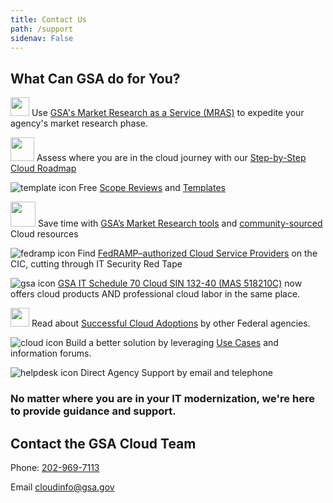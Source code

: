```yaml
---
title: Contact Us
path: /support
sidenav: False
---
```


## What Can GSA do for You?

<div class="grid-container">
  <div class="grid-row">
    <div class="tablet:grid-col">

<img src="../../file-invoice-solid.svg" width="30" /> Use [GSA's Market Research as a Service (MRAS)](/acquisitionguidance/marketresearch) to expedite your agency's market research phase.

   </div>
    <div class="tablet:grid-col">
    


<img src="../../tasks-solid.svg" width="38" /> Assess where you are in the cloud journey with our [Step-by-Step Cloud Roadmap](https://hallways.cap.gsa.gov/app/#/gateway/cloud-information-center/31937/technical-cloud-implementation)    
    


  </div></div>
<div class="grid-row">
    <div class="tablet:grid-col">

![template icon](https://hallways.cap.gsa.gov/system/files/ThreePages-1554916892.png) Free [Scope Reviews](mailto:cloudinfo@gsa.gov?subject=CIC%20Cloud%20Scope%20Review&amp;body=Please%20see%20the%20attached%20Cloud%20Scope%20for%20Review) and [Templates](https://hallways.cap.gsa.gov/app/#/gateway/cloud-information-center/30605/templates) 
  
 </div>
<div class="tablet:grid-col">

 <img src="../../users-solid.svg" width="40" /> Save time with [GSA’s Market Research tools](https://hallways.cap.gsa.gov/app/#/gateway/cloud-information-center/32404/market-research) and [community-sourced](https://hallways.cap.gsa.gov/app/#/gateway/cloud-information-center/30610/helpful-documents) Cloud resources

</div></div>


<div class="grid-row">
    <div class="tablet:grid-col">
    

![fedramp icon](https://hallways.cap.gsa.gov/system/files/FedRAMP-1554916843.png) Find [FedRAMP–authorized Cloud Service Providers](https://hallways.cap.gsa.gov/app/#/gateway/cloud-information-center/tab/29894) on the CIC, cutting through IT Security Red Tape  



   </div>
    <div class="tablet:grid-col">
    

    
![gsa icon](https://hallways.cap.gsa.gov/system/files/GSALogo-1554916851.png) [GSA IT Schedule 70 Cloud SIN 132-40 (MAS 518210C)](https://hallways.cap.gsa.gov/app/#/gateway/cloud-information-center/34813/acquisition-vehicles) now offers cloud products AND professional cloud labor in the same place.    
    
</div></div>
<div class="grid-row">
    <div class="tablet:grid-col">
    


<img src="../../glasses-solid.svg" width="30" /> Read about [Successful Cloud Adoptions](https://hallways.cap.gsa.gov/app/#/gateway/cloud-information-center/30607/examples) by other Federal agencies.
    

  </div>
    <div class="tablet:grid-col">
    


![cloud icon](/cloud-smart.jpg) Build a better solution by leveraging [Use Cases](https://hallways.cap.gsa.gov/app/#/gateway/cloud-information-center/30607/examples) and information forums.
    
    
   </div></div>


<div class="grid-row">
    <div class="tablet:grid-col">


![helpdesk icon](https://hallways.cap.gsa.gov/system/files/TechOnPhone-1554916884.png) Direct Agency Support by email and telephone    
    

</div>
<div class="tablet:grid-col"></div></div>



</div>



### No matter where you are in your IT modernization, we're here to provide guidance and support. 

## Contact the GSA Cloud Team

Phone: [202-969-7113](tel:202-969-7113)

Email [cloudinfo@gsa.gov](mailto:cloudinfo@gsa.gov?subject=CIC%20Cloud%20Assistance%20Request)